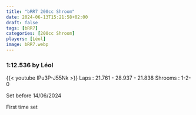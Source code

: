 ```yaml
---
title: "bRR7 200cc Shroom"
date: 2024-06-13T15:21:58+02:00
draft: false
tags: [bRR7]
categories: [200cc Shroom]
players: [Léol]
image: bRR7.webp
---
```

### 1:12.536 by Léol

{{< youtube IPu3P-J55Nk >}}
Laps : 21.761 - 28.937 - 21.838
Shrooms : 1-2-0

Set before 14/06/2024

First time set